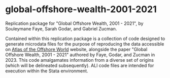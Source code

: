 # global-offshore-wealth-2001-2021
Replication package for "Global Offshore Wealth, 2001 - 2021", by Souleymane Faye, Sarah Godar, and Gabriel Zucman.

Contained within this replication package is a collection of code designed to generate microdata files for the purpose of reproducing the data accessible on [Atlas of the Offshore World](https://atlas-offshore.world/) website, alongside the paper "Global Offshore Wealth, 2001 - 2021" authored by Faye, Godar, and Zucman in 2023. This code amalgamates information from a diverse set of origins (which will be delineated subsequently). ALl code files are intended for execution within the Stata environment.

